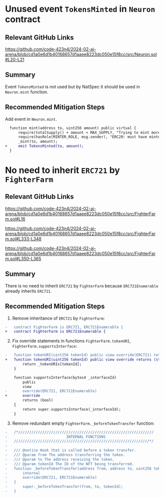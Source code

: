 # Unused event `TokensMinted` in `Neuron` contract

## Relevant GitHub Links

https://github.com/code-423n4/2024-02-ai-arena/blob/cd1a0e6d1b40168657d1aaee8223dc050e15f8cc/src/Neuron.sol#L20-L21

## Summary

Event `TokensMinted` is not used but by NatSpec it should be used in `Neuron.mint` function.

## Recommended Mitigation Steps

Add event in `Neuron.mint`.

```diff
  function mint(address to, uint256 amount) public virtual {
      require(totalSupply() + amount < MAX_SUPPLY, "Trying to mint more than the max supply");
      require(hasRole(MINTER_ROLE, msg.sender), "ERC20: must have minter role to mint");
      _mint(to, amount);
+     emit TokensMinted(to, amount);
  }
```


# No need to inherit `ERC721` by `FighterFarm`

## Relevant GitHub Links

https://github.com/code-423n4/2024-02-ai-arena/blob/cd1a0e6d1b40168657d1aaee8223dc050e15f8cc/src/FighterFarm.sol#L16

https://github.com/code-423n4/2024-02-ai-arena/blob/cd1a0e6d1b40168657d1aaee8223dc050e15f8cc/src/FighterFarm.sol#L333-L348

https://github.com/code-423n4/2024-02-ai-arena/blob/cd1a0e6d1b40168657d1aaee8223dc050e15f8cc/src/FighterFarm.sol#L350-L365

## Summary

There is no need to inherit `ERC721` by `FighterFarm` because `ERC721Enumerable` already inherits `ERC721`. 

## Recommended Mitigation Steps

1. Remove inheritance of `ERC721` by `FighterFarm`:
```diff
-   contract FighterFarm is ERC721, ERC721Enumerable {
+   contract FighterFarm is ERC721Enumerable {
```

2. Fix override statements in functions `FighterFarm.tokenURI`, `FighterFarm.supportsInterface`:

```diff
-   function tokenURI(uint256 tokenId) public view override(ERC721) returns (string memory) {
+   function tokenURI(uint256 tokenId) public view override returns (string memory) {
        return _tokenURIs[tokenId];
    }
```

```diff
    function supportsInterface(bytes4 _interfaceId)
        public
        view
-       override(ERC721, ERC721Enumerable)
+       override
        returns (bool)
    {
        return super.supportsInterface(_interfaceId);
    }
```

3. Remove redundant empty `FighterFarm._beforeTokenTransfer` function:

```diff
-   /*//////////////////////////////////////////////////////////////
-                           INTERNAL FUNCTIONS
-   //////////////////////////////////////////////////////////////*/
-
-   /// @notice Hook that is called before a token transfer.
-   /// @param from The address transferring the token.
-   /// @param to The address receiving the token.
-   /// @param tokenId The ID of the NFT being transferred.
-   function _beforeTokenTransfer(address from, address to, uint256 tokenId)
-       internal
-       override(ERC721, ERC721Enumerable)
-   {
-       super._beforeTokenTransfer(from, to, tokenId);
-   }
```